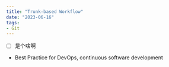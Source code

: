 ```yaml
---
title: "Trunk-based Workflow"
date: "2023-06-16"
tags:
- Git
---
```


- [ ] 是个啥啊
- Best Practice for DevOps, continuous software development